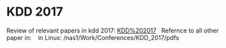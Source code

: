 # KDD 2017
Review of relevant papers in kdd 2017:
[KDD%202017](../../attachments/8388613/8388612.pptx)
 
Refernce to all other paper in:
  
in Linux:
/nas1/Work/Conferences/KDD_2017/pdfs
